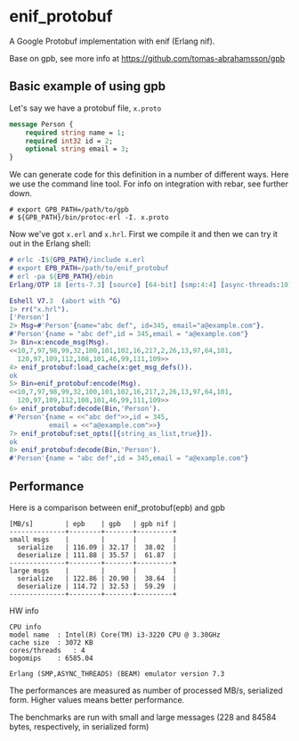 # enif_protobuf
A Google Protobuf implementation with enif (Erlang nif).

Base on gpb, see more info at
https://github.com/tomas-abrahamsson/gpb

Basic example of using gpb
--------------------------

Let's say we have a protobuf file, `x.proto`
```protobuf
message Person {
    required string name = 1;
    required int32 id = 2;
    optional string email = 3;
}
```
We can generate code for this definition in a number of different
ways. Here we use the command line tool. For info on integration with
rebar, see further down.
```
# export GPB_PATH=/path/to/gpb
# ${GPB_PATH}/bin/protoc-erl -I. x.proto
```
Now we've got `x.erl` and `x.hrl`. First we compile it and then we can
try it out in the Erlang shell:
```erlang
# erlc -I${GPB_PATH}/include x.erl
# export EPB_PATH=/path/to/enif_protobuf
# erl -pa ${EPB_PATH}/ebin
Erlang/OTP 18 [erts-7.3] [source] [64-bit] [smp:4:4] [async-threads:10] [kernel-poll:false]

Eshell V7.3  (abort with ^G)
1> rr("x.hrl").
['Person']
2> Msg=#'Person'{name="abc def", id=345, email="a@example.com"}.
#'Person'{name = "abc def",id = 345,email = "a@example.com"}
3> Bin=x:encode_msg(Msg).
<<10,7,97,98,99,32,100,101,102,16,217,2,26,13,97,64,101,
  120,97,109,112,108,101,46,99,111,109>>
4> enif_protobuf:load_cache(x:get_msg_defs()).
ok
5> Bin=enif_protobuf:encode(Msg).
<<10,7,97,98,99,32,100,101,102,16,217,2,26,13,97,64,101,
  120,97,109,112,108,101,46,99,111,109>>
6> enif_protobuf:decode(Bin,'Person').
#'Person'{name = <<"abc def">>,id = 345,
          email = <<"a@example.com">>}
7> enif_protobuf:set_opts([{string_as_list,true}]).
ok
8> enif_protobuf:decode(Bin,'Person').
#'Person'{name = "abc def",id = 345,email = "a@example.com"}
```

Performance
-----------

Here is a comparison between enif_protobuf(epb) and gpb

    [MB/s]        | epb    | gpb   | gpb nif |
    --------------+--------+-------+---------+
    small msgs    |        |       |         |
      serialize   | 116.09 | 32.17 |  38.02  |
      deserialize | 111.88 | 35.57 |  61.87  |
    --------------+--------+-------+---------+
    large msgs    |        |       |         |
      serialize   | 122.86 | 20.90 |  38.64  |
      deserialize | 114.72 | 32.53 |  59.29  |
    --------------+--------+-------+---------+

HW info

    CPU info
    model name	: Intel(R) Core(TM) i3-3220 CPU @ 3.30GHz
    cache size	: 3072 KB
    cores/threads   : 4
    bogomips	: 6585.04

    Erlang (SMP,ASYNC_THREADS) (BEAM) emulator version 7.3

The performances are measured as number of processed MB/s, serialized form.  Higher values means better performance.

The benchmarks are run with small and large messages (228 and 84584 bytes, respectively, in serialized form)
